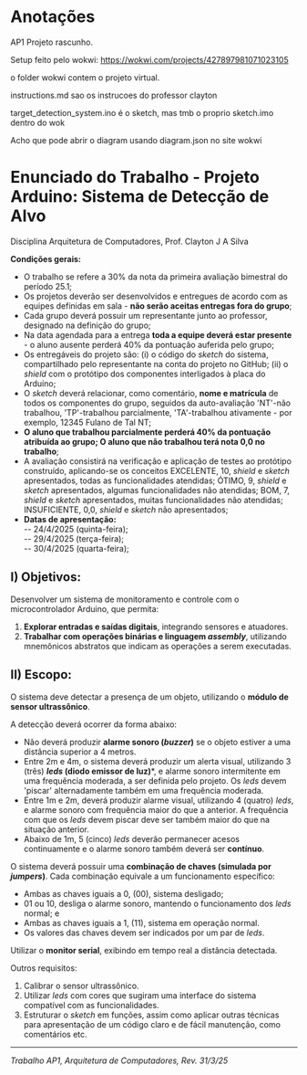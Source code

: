 # Anotações

AP1 Projeto rascunho.

Setup feito pelo wokwi:
https://wokwi.com/projects/427897981071023105

o folder wokwi contem o projeto virtual.

instructions.md sao os instrucoes do professor clayton

target_detection_system.ino é o sketch, mas tmb o proprio sketch.imo dentro do wok

Acho que pode abrir o diagram usando diagram.json no site wokwi 



# Enunciado do Trabalho - Projeto Arduino: Sistema de Detecção de Alvo

Disciplina Arquitetura de Computadores, Prof. Clayton J A Silva

**Condições gerais:**

- O trabalho se refere a 30% da nota da primeira avaliação bimestral do período 25.1;
- Os projetos deverão ser desenvolvidos e entregues de acordo com as equipes definidas em sala - **não serão aceitas entregas fora do grupo**;
- Cada grupo deverá possuir um representante junto ao professor, designado na definição do grupo;
- Na data agendada para a entrega **toda a equipe deverá estar presente** - o aluno ausente perderá 40% da pontuação auferida pelo grupo;
- Os entregáveis do projeto são: (i) o código do *sketch* do sistema, compartilhado pelo representante na conta do projeto no GitHub; (ii) o *shield* com o protótipo dos componentes interligados à placa do Arduíno;
- O *sketch* deverá relacionar, como comentário, **nome e matrícula** de todos os componentes do grupo, seguidos da auto-avaliação 'NT'-não trabalhou, 'TP'-trabalhou parcialmente, 'TA'-trabalhou ativamente - por exemplo, 12345 Fulano de Tal NT;
- **O aluno que trabalhou parcialmente perderá 40% da pontuação atribuída ao grupo; O aluno que não trabalhou terá nota 0,0 no trabalho**;
- A avaliação consistirá na verificação e aplicação de testes ao protótipo construído, aplicando-se os conceitos EXCELENTE, 10, *shield* e *sketch* apresentados, todas as funcionalidades atendidas; ÓTIMO, 9, *shield* e *sketch* apresentados, algumas funcionalidades não atendidas; BOM, 7, *shield* e *sketch* apresentados, muitas funcionalidades não atendidas; INSUFICIENTE, 0,0, *shield* e *sketch* não apresentados;
- **Datas de apresentação:**   
-- 24/4/2025 (quinta-feira);  
-- 29/4/2025 (terça-feira);    
-- 30/4/2025 (quarta-feira);  

## I) Objetivos:

Desenvolver um sistema de monitoramento e controle com o microcontrolador Arduino, que permita:

1. **Explorar entradas e saídas digitais**, integrando sensores e atuadores.
2. **Trabalhar com operações binárias e linguagem *assembly***, utilizando mnemônicos abstratos que indicam as operações a serem executadas.

## II) Escopo:

O sistema deve detectar a presença de um objeto, utilizando o **módulo de sensor ultrassônico**.

A detecção deverá ocorrer da forma abaixo:
- Não deverá produzir **alarme sonoro (*buzzer*)** se o objeto estiver a uma distância superior a 4 metros.
- Entre 2m e 4m, o sistema deverá produzir um alerta visual, utilizando 3 (três) ***leds* (diodo emissor de luz)***, e alarme sonoro intermitente em uma frequência moderada, a ser definida pelo projeto. Os *leds* devem 'piscar' alternadamente também em uma frequência moderada.
- Entre 1m e 2m, deverá produzir alarme visual, utilizando 4 (quatro) *leds*, e alarme sonoro com frequência maior do que a anterior. A frequência com que os *leds* devem piscar deve ser também maior do que na situação anterior.
- Abaixo de 1m, 5 (cinco) *leds* deverão permanecer acesos continuamente e o alarme sonoro também deverá ser **contínuo**.

O sistema deverá possuir uma **combinação de chaves (simulada por *jumpers*)**. Cada combinação equivale a um funcionamento específico:  
- Ambas as chaves iguais a 0, (00), sistema desligado;
- 01 ou 10, desliga o alarme sonoro, mantendo o funcionamento dos *leds* normal; e
- Ambas as chaves iguais a 1, (11), sistema em operação normal.   
- Os valores das chaves devem ser indicados por um par de *leds*.

Utilizar o **monitor serial**, exibindo em tempo real a distância detectada.

Outros requisitos:  
1. Calibrar o sensor ultrassônico.
2. Utilizar *leds* com cores que sugiram uma interface do sistema compatível com as funcionalidades.
3. Estruturar o *sketch* em funções, assim como aplicar outras técnicas para apresentação de um código claro e de fácil manutenção, como comentários etc.

---
*Trabalho AP1, Arquitetura de Computadores, Rev. 31/3/25*
